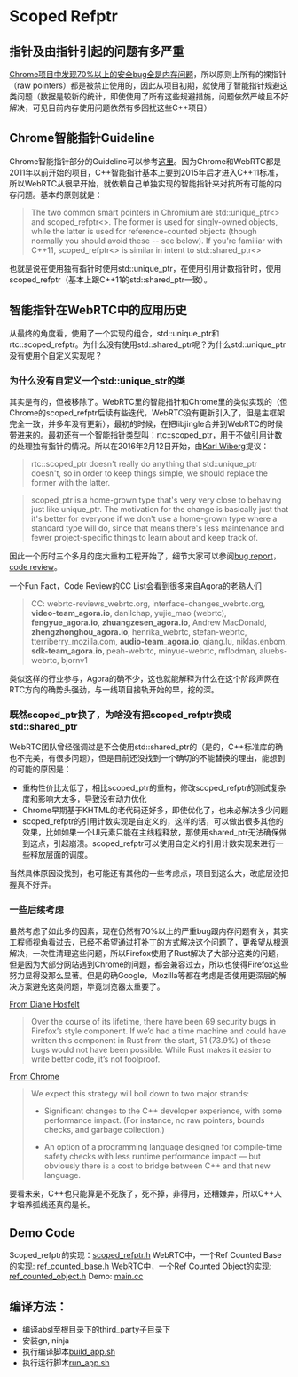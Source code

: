 # Scoped Refptr

## 指针及由指针引起的问题有多严重

[Chrome项目中发现70%以上的安全bug全是内存问题](https://www.chromium.org/Home/chromium-security/memory-safety)，所以原则上所有的裸指针（raw pointers）都是被禁止使用的，因此从项目初期，就使用了智能指针规避这类问题（数据是较新的统计，即使使用了所有这些规避措施，问题依然严峻且不好解决，可见目前内存使用问题依然有多困扰这些C++项目）

## Chrome智能指针Guideline

Chrome智能指针部分的Guideline可以参考[这里](https://www.chromium.org/developers/smart-pointer-guidelines)。因为Chrome和WebRTC都是2011年以前开始的项目，C++智能指针基本上要到2015年后才进入C++11标准，所以WebRTC从很早开始，就依赖自己单独实现的智能指针来对抗所有可能的内存问题。基本的原则就是：

>The two common smart pointers in Chromium are std::unique_ptr<> and scoped_refptr<>. The former is used for singly-owned objects, while the latter is used for reference-counted objects (though normally you should avoid these -- see below). If you're familiar with C++11, scoped_refptr<> is similar in intent to std::shared_ptr<>

也就是说在使用独有指针时使用std::unique_ptr，在使用引用计数指针时，使用scoped_refptr（基本上跟C++11的std::shared_ptr一致）。

## 智能指针在WebRTC中的应用历史

从最终的角度看，使用了一个实现的组合，std::unique_ptr和rtc::scoped_refptr。为什么没有使用std::shared_ptr呢？为什么std::unique_ptr没有使用个自定义实现呢？

### 为什么没有自定义一个std::unique_str的类

其实是有的，但被移除了。WebRTC里的智能指针和Chrome里的类似实现的（但Chrome的scoped_refptr后续有些迭代，WebRTC没有更新引入了，但是主框架完全一致，并多年没有更新），最初的时候，在把libjingle合并到WebRTC的时候带进来的。最初还有一个智能指针类型叫：rtc::scoped_ptr，用于不做引用计数的处理独有指针的情况。所以在2016年2月12日开始，由[Karl Wiberg](https://treskal.com/kha)提议：

>rtc::scoped_ptr doesn't really do anything that std::unique_ptr doesn't, so in order to keep things simple, we should replace the former with the latter.

>scoped_ptr is a home-grown type that's very very close to behaving just like unique_ptr. The motivation for the change is basically just that it's better for everyone if we don't use a home-grown type where a standard type will do, since that means there's less maintenance and fewer project-specific things to learn about and keep track of.

因此一个历时三个多月的庞大重构工程开始了，细节大家可以参阅[bug report](https://bugs.chromium.org/p/webrtc/issues/detail?id=5520)，[code review](https://codereview.webrtc.org/1966423002)。

一个Fun Fact，Code Review的CC List会看到很多来自Agora的老熟人们

>CC: webrtc-reviews_webrtc.org, interface-changes_webrtc.org, **video-team_agora.io**, danilchap, yujie_mao (webrtc), **fengyue_agora.io**, **zhuangzesen_agora.io**, Andrew MacDonald, **zhengzhonghou_agora.io**, henrika_webrtc, stefan-webrtc, tterriberry_mozilla.com, **audio-team_agora.io**, qiang.lu, niklas.enbom, **sdk-team_agora.io**, peah-webrtc, minyue-webrtc, mflodman, aluebs-webrtc, bjornv1

类似这样的行业参与，Agora的确不少，这也就能解释为什么在这个阶段声网在RTC方向的确势头强劲，与一线项目接轨开始的早，挖的深。

### 既然scoped_ptr换了，为啥没有把scoped_refptr换成std::shared_ptr

WebRTC团队曾经强调过是不会使用std::shared_ptr的（是的，C++标准库的确也不完美，有很多问题），但是目前还没找到一个确切的不能替换的理由，能想到的可能的原因是：

* 重构性价比太低了，相比scoped_ptr的重构，修改scoped_refptr的测试复杂度和影响大太多，导致没有动力优化
* Chrome早期基于KHTML的老代码还好多，即使优化了，也未必解决多少问题
* scoped_refptr的引用计数实现是自定义的，这样的话，可以做出很多其他的效果，比如如果一个UI元素只能在主线程释放，那使用shared_ptr无法确保做到这点，引起崩溃。scoped_refptr可以使用自定义的引用计数实现来进行一些释放层面的调度。

当然具体原因没找到，也可能还有其他的一些考虑点，项目到这么大，改底层没把握真不好弄。

### 一些后续考虑

虽然考虑了如此多的因素，现在仍然有70%以上的严重bug跟内存问题有关，其实工程师视角看过去，已经不希望通过打补丁的方式解决这个问题了，更希望从根源解决，一次性清理这些问题，所以Firefox使用了Rust解决了大部分这类的问题，但是因为大部分网站遇到Chrome的问题，都会兼容过去，所以也使得Firefox这些努力显得没那么显著。但是的确Google，Mozilla等都在考虑是否使用更深层的解决方案避免这类问题，毕竟浏览器太重要了。

[From Diane Hosfelt](https://hacks.mozilla.org/2019/02/rewriting-a-browser-component-in-rust/)

>Over the course of its lifetime, there have been 69 security bugs in Firefox’s style component. If we’d had a time machine and could have written this component in Rust from the start, 51 (73.9%) of these bugs would not have been possible. While Rust makes it easier to write better code, it’s not foolproof.

[From Chrome](https://www.chromium.org/Home/chromium-security/memory-safety)

> We expect this strategy will boil down to two major strands:
> 
> * Significant changes to the C++ developer experience, with some performance impact. (For instance, no raw pointers, bounds checks, and garbage collection.)
> 
> * An option of a programming language designed for compile-time safety checks with less runtime performance impact — but obviously there is a cost to bridge between C++ and that new language.

要看未来，C++也只能算是不死族了，死不掉，非得用，还糟嫌弃，所以C++人才培养弧线还真的是长。

## Demo Code

Scoped_refptr的实现：[scoped_refptr.h](api/scoped_refptr.h)
WebRTC中，一个Ref Counted Base的实现: [ref_counted_base.h](api/ref_counted_base.h)
WebRTC中，一个Ref Counted Object的实现: [ref_counted_object.h](rtc_base/ref_counted_object.h)
Demo: [main.cc](app/main.cc)

## 编译方法：

* 编译absl至根目录下的third_party子目录下
* 安装gn, ninja
* 执行编译脚本[build_app.sh](build_app.sh)
* 执行运行脚本[run_app.sh](run_app.sh)

